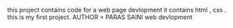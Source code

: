 this project contains code for a web page devlopment 
it contains html , css .
this is my first project.
AUTHOR =  PARAS SAINI
web devlopment
